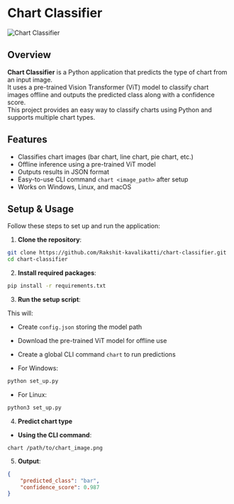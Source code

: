 
# Chart Classifier

![Chart Classifier](https://img.shields.io/badge/status-ready-brightgreen)

## Overview

**Chart Classifier** is a Python application that predicts the type of chart from an input image.  
It uses a pre-trained Vision Transformer (ViT) model to classify chart images offline and outputs the predicted class along with a confidence score.  
This project provides an easy way to classify charts using Python and supports multiple chart types.

## Features

- Classifies chart images (bar chart, line chart, pie chart, etc.)
- Offline inference using a pre-trained ViT model
- Outputs results in JSON format
- Easy-to-use CLI command `chart <image_path>` after setup
- Works on Windows, Linux, and macOS

## Setup & Usage

Follow these steps to set up and run the application:

1. **Clone the repository**:

```bash
git clone https://github.com/Rakshit-kavalikatti/chart-classifier.git
cd chart-classifier
```

2. **Install required packages**:
```bash
pip install -r requirements.txt
```

3. **Run the setup script**:

This will:  
- Create `config.json` storing the model path  
- Download the pre-trained ViT model for offline use  
- Create a global CLI command `chart` to run predictions  

- For Windows:
```bash
python set_up.py
```
- For Linux:
```bash
python3 set_up.py
```

4. **Predict chart type**

- **Using the CLI command**:

```
chart /path/to/chart_image.png
```

5. **Output**:
```json
{
    "predicted_class": "bar",
    "confidence_score": 0.987
}
```
